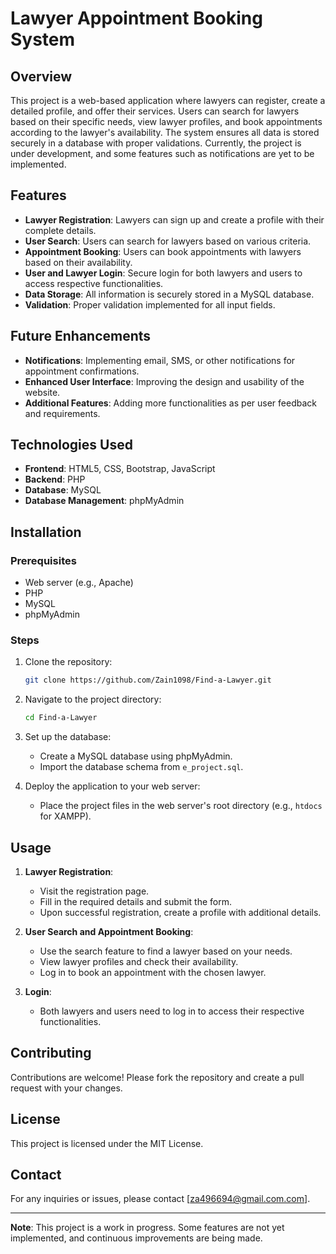 # Lawyer Appointment Booking System

## Overview
This project is a web-based application where lawyers can register, create a detailed profile, and offer their services. Users can search for lawyers based on their specific needs, view lawyer profiles, and book appointments according to the lawyer's availability. The system ensures all data is stored securely in a database with proper validations. Currently, the project is under development, and some features such as notifications are yet to be implemented.

## Features
- **Lawyer Registration**: Lawyers can sign up and create a profile with their complete details.
- **User Search**: Users can search for lawyers based on various criteria.
- **Appointment Booking**: Users can book appointments with lawyers based on their availability.
- **User and Lawyer Login**: Secure login for both lawyers and users to access respective functionalities.
- **Data Storage**: All information is securely stored in a MySQL database.
- **Validation**: Proper validation implemented for all input fields.

## Future Enhancements
- **Notifications**: Implementing email, SMS, or other notifications for appointment confirmations.
- **Enhanced User Interface**: Improving the design and usability of the website.
- **Additional Features**: Adding more functionalities as per user feedback and requirements.

## Technologies Used
- **Frontend**: HTML5, CSS, Bootstrap, JavaScript
- **Backend**: PHP
- **Database**: MySQL
- **Database Management**: phpMyAdmin

## Installation

### Prerequisites
- Web server (e.g., Apache)
- PHP
- MySQL
- phpMyAdmin

### Steps
1. Clone the repository:
    ```bash
    git clone https://github.com/Zain1098/Find-a-Lawyer.git
    ```
2. Navigate to the project directory:
    ```bash
    cd Find-a-Lawyer
    ```
3. Set up the database:
    - Create a MySQL database using phpMyAdmin.
    - Import the database schema from `e_project.sql`.
  
4. Deploy the application to your web server:
    - Place the project files in the web server's root directory (e.g., `htdocs` for XAMPP).

## Usage
1. **Lawyer Registration**:
    - Visit the registration page.
    - Fill in the required details and submit the form.
    - Upon successful registration, create a profile with additional details.

2. **User Search and Appointment Booking**:
    - Use the search feature to find a lawyer based on your needs.
    - View lawyer profiles and check their availability.
    - Log in to book an appointment with the chosen lawyer.

3. **Login**:
    - Both lawyers and users need to log in to access their respective functionalities.

## Contributing
Contributions are welcome! Please fork the repository and create a pull request with your changes.

## License
This project is licensed under the MIT License.

## Contact
For any inquiries or issues, please contact [za496694@gmail.com.com].

---

**Note**: This project is a work in progress. Some features are not yet implemented, and continuous improvements are being made.

